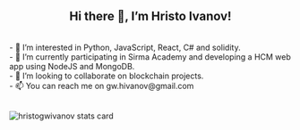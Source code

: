 <h2 align="center">Hi there 👋, I’m Hristo Ivanov!</h2><br>
- 👀 I’m interested in Python, JavaScript, React, C# and solidity.<br>
- 🌱 I’m currently participating in Sirma Academy and developing a HCM web app using NodeJS and MongoDB.<br>
- 💞️ I’m looking to collaborate on blockchain projects.<br>
- 📫 You can reach me on gw.hivanov@gmail.com<br><br>

<p>
<img align="center" src="https://github-readme-stats.vercel.app/api/top-langs?username=hristogwivanov&theme=default&title_color=000000&text_color=000000&bg_color=ffffff&hide_border=true&layout=compact" alt="hristogwivanov stats card" /></p>

<!--
**hristogwivanov/hristogwivanov** is a ✨ _special_ ✨ repository because its `README.md` (this file) appears on your GitHub profile.

Here are some ideas to get you started:

- 🔭 I’m currently working on ...
- 🌱 I’m currently learning ...
- 👯 I’m looking to collaborate on ...
- 🤔 I’m looking for help with ...
- 💬 Ask me about ...
- 📫 How to reach me: ...
- 😄 Pronouns: ...
- ⚡ Fun fact: ...
-->
